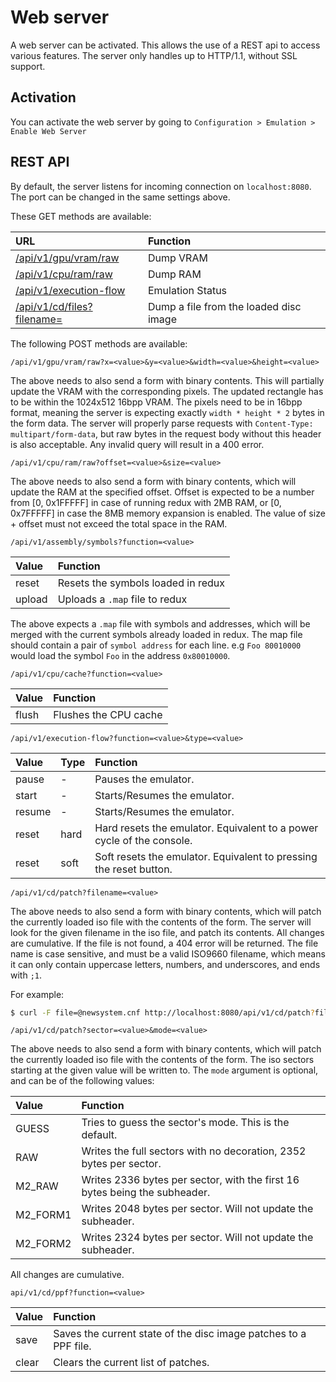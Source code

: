 # Web server

A web server can be activated. This allows the use of a REST api to access various features. The server only handles up to HTTP/1.1, without SSL support.

## Activation

You can activate the web server by going to `Configuration > Emulation > Enable Web Server`

## REST API

By default, the server listens for incoming connection on `localhost:8080`. The port can be changed in the same settings above.

These GET methods are available:

| URL | Function |
| :- | :- |
| [/api/v1/gpu/vram/raw](http://localhost:8080/api/v1/gpu/vram/raw) | Dump VRAM  |
| [/api/v1/cpu/ram/raw](http://localhost:8080/api/v1/cpu/ram/raw) | Dump RAM |
| [/api/v1/execution-flow](http://localhost:8080/api/v1/execution-flow) | Emulation Status |
| [/api/v1/cd/files?filename=<value>](http://localhost:8080/api/v1/cd/files?filename=SYSTEM.CNF;1) | Dump a file from the loaded disc image |

The following POST methods are available:

`/api/v1/gpu/vram/raw?x=<value>&y=<value>&width=<value>&height=<value>`

The above needs to also send a form with binary contents. This will partially update the VRAM with the corresponding pixels. The updated rectangle has to be within the 1024x512 16bpp VRAM. The pixels need to be in 16bpp format, meaning the server is expecting exactly `width * height * 2` bytes in the form data. The server will properly parse requests with `Content-Type: multipart/form-data`, but raw bytes in the request body without this header is also acceptable. Any invalid query will result in a 400 error.

`/api/v1/cpu/ram/raw?offset=<value>&size=<value>`

The above needs to also send a form with binary contents, which will update the RAM at the specified offset. Offset is expected to be a number from [0, 0x1FFFFF] in case of running redux with 2MB RAM, or [0, 0x7FFFFF] in case the 8MB memory expansion is enabled. The value of size + offset must not exceed the total space in the RAM.

`/api/v1/assembly/symbols?function=<value>`

| Value | Function |
| :- | :- |
| reset | Resets the symbols loaded in redux |
| upload | Uploads a `.map` file to redux |

The above expects a `.map` file with symbols and addresses, which will be merged with the current symbols already loaded in redux. The map file should contain a pair of `symbol address` for each line. e.g `Foo 80010000` would load the symbol `Foo` in the address `0x80010000`.

`/api/v1/cpu/cache?function=<value>`

| Value | Function |
| :- | :- |
| flush | Flushes the CPU cache |

`/api/v1/execution-flow?function=<value>&type=<value>`

| Value | Type | Function |
| :- | :- | :- |
| pause | - | Pauses the emulator. |
| start | - | Starts/Resumes the emulator. |
| resume | - | Starts/Resumes the emulator. |
| reset | hard | Hard resets the emulator. Equivalent to a power cycle of the console. |
| reset | soft | Soft resets the emulator. Equivalent to pressing the reset button. |

`/api/v1/cd/patch?filename=<value>`

The above needs to also send a form with binary contents, which will patch the currently loaded iso file with the contents of the form. The server will look for the given filename in the iso file, and patch its contents. All changes are cumulative. If the file is not found, a 404 error will be returned. The file name is case sensitive, and must be a valid ISO9660 filename, which means it can only contain uppercase letters, numbers, and underscores, and ends with `;1`.

For example:

```bash
$ curl -F file=@newsystem.cnf http://localhost:8080/api/v1/cd/patch?filename=SYSTEM.CNF;1
```

`/api/v1/cd/patch?sector=<value>&mode=<value>`

The above needs to also send a form with binary contents, which will patch the currently loaded iso file with the contents of the form. The iso sectors starting at the given value will be written to. The `mode` argument is optional, and can be of the following values:

| Value | Function |
| :- | :- |
| GUESS | Tries to guess the sector's mode. This is the default. |
| RAW | Writes the full sectors with no decoration, 2352 bytes per sector. |
| M2_RAW | Writes 2336 bytes per sector, with the first 16 bytes being the subheader. |
| M2_FORM1 | Writes 2048 bytes per sector. Will not update the subheader. |
| M2_FORM2 | Writes 2324 bytes per sector. Will not update the subheader. |

All changes are cumulative.

`api/v1/cd/ppf?function=<value>`

| Value | Function |
| :- | :- |
| save | Saves the current state of the disc image patches to a PPF file. |
| clear | Clears the current list of patches. |
